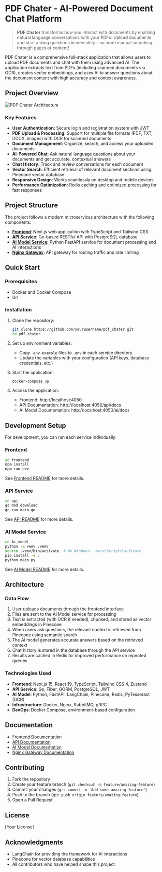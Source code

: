 # PDF Chater - AI-Powered Document Chat Platform

> **PDF Chater** transforms how you interact with documents by enabling natural language conversations with your PDFs. Upload documents and start asking questions immediately - no more manual searching through pages of content!

PDF Chater is a comprehensive full-stack application that allows users to upload PDF documents and chat with them using advanced AI. The application extracts text from PDFs (including scanned documents via OCR), creates vector embeddings, and uses AI to answer questions about the document content with high accuracy and context awareness.

## Project Overview

![PDF Chater Architecture](https://via.placeholder.com/800x400?text=PDF+Chater+Architecture)

### Key Features

- **User Authentication**: Secure login and registration system with JWT
- **PDF Upload & Processing**: Support for multiple file formats (PDF, TXT, DOCX, images) with OCR for scanned documents
- **Document Management**: Organize, search, and access your uploaded documents
- **AI-Powered Chat**: Ask natural language questions about your documents and get accurate, contextual answers
- **Chat History**: Track and review conversations for each document
- **Vector Search**: Efficient retrieval of relevant document sections using Pinecone vector database
- **Responsive Design**: Works seamlessly on desktop and mobile devices
- **Performance Optimization**: Redis caching and optimized processing for fast responses

## Project Structure

The project follows a modern microservices architecture with the following components:

- [**Frontend**](./frontend/README.md): Next.js web application with TypeScript and Tailwind CSS
- [**API Service**](./api/README.md): Go-based RESTful API with PostgreSQL database
- [**AI Model Service**](./Ai_model/README.md): Python FastAPI service for document processing and AI interactions
- [**Nginx Gateway**](./nginx/README.md): API gateway for routing traffic and rate limiting

## Quick Start

### Prerequisites

- Docker and Docker Compose
- Git

### Installation

1. Clone the repository:
   ```bash
   git clone https://github.com/yourusername/pdf_chater.git
   cd pdf_chater
   ```

2. Set up environment variables:
   - Copy `.env.example` files to `.env` in each service directory
   - Update the variables with your configuration (API keys, database credentials, etc.)

3. Start the application:
   ```bash
   docker-compose up
   ```

4. Access the application:
   - Frontend: http://localhost:4050
   - API Documentation: http://localhost:4050/api/docs
   - AI Model Documentation: http://localhost:4050/ai/docs

## Development Setup

For development, you can run each service individually:

### Frontend

```bash
cd frontend
npm install
npm run dev
```

See [Frontend README](./frontend/README.md) for more details.

### API Service

```bash
cd api
go mod download
go run main.go
```

See [API README](./api/README.md) for more details.

### AI Model Service

```bash
cd Ai_model
python -m venv .venv
source .venv/bin/activate  # On Windows: .venv\Scripts\activate
pip install -e .
python main.py
```

See [AI Model README](./Ai_model/README.md) for more details.

## Architecture

### Data Flow

1. User uploads documents through the frontend interface
2. Files are sent to the AI Model service for processing
3. Text is extracted (with OCR if needed), chunked, and stored as vector embeddings in Pinecone
4. When users ask questions, the relevant context is retrieved from Pinecone using semantic search
5. The AI model generates accurate answers based on the retrieved context
6. Chat history is stored in the database through the API service
7. Results are cached in Redis for improved performance on repeated queries

### Technologies Used

- **Frontend**: Next.js 15, React 19, TypeScript, Tailwind CSS 4, Zustand
- **API Service**: Go, Fiber, GORM, PostgreSQL, JWT
- **AI Model**: Python, FastAPI, LangChain, Pinecone, Redis, PyTesseract (OCR)
- **Infrastructure**: Docker, Nginx, RabbitMQ, gRPC
- **DevOps**: Docker Compose, environment-based configuration


## Documentation

- [Frontend Documentation](./frontend/README.md)
- [API Documentation](./api/README.md)
- [AI Model Documentation](./Ai_model/README.md)
- [Nginx Gateway Documentation](./nginx/README.md)

## Contributing

1. Fork the repository
2. Create your feature branch (`git checkout -b feature/amazing-feature`)
3. Commit your changes (`git commit -m 'Add some amazing feature'`)
4. Push to the branch (`git push origin feature/amazing-feature`)
5. Open a Pull Request

## License

[Your License]

## Acknowledgments

- LangChain for providing the framework for AI interactions
- Pinecone for vector database capabilities
- All contributors who have helped shape this project
